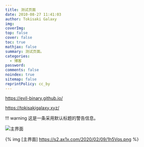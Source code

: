 ```yaml
---
title: 测试页面
date: 2010-08-27 11:41:03
author: Tokisaki Galaxy
img: 
coverImg:
top: false
cover: false
toc: true
mathjax: false
summary: 测试页面。
categories:
  - 博客
password:
comments: false
noindex: true
sitemap: false
reprintPolicy: cc_by
---
```


https://evil-binary.github.io/

https://tokisakigalaxy.xyz/

<link rel="stylesheet" href="https://cdn.bootcss.com/aplayer/1.10.1/APlayer.min.css">
<div id="aplayer"></div>
<script src="https://cdn.bootcss.com/aplayer/1.10.1/APlayer.min.js"></script>
<script>const ap = new APlayer({    container: document.getElementById('aplayer'),
    audio: [{
        name: 'Renegade',
        artist: '塞壬唱片-MSR',
        url: 'http://music.163.com/song/media/outer/url?id=1444493657.mp3',
        cover: 'http://p1.music.126.net/qKU7UETrrdH-x7cZf-FfIw==/109951164949003058.jpg'
    }]});</script>

!!! warning
    这是一条采用默认标题的警告信息。

![主界面](https://s2.ax1x.com/2020/02/09/1h5Vqs.png)


{% img [主界面] https://s2.ax1x.com/2020/02/09/1h5Vqs.png %}